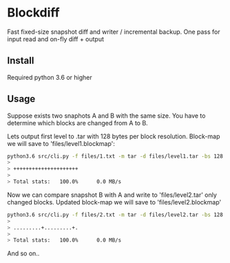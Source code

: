 # Blockdiff
Fast fixed-size snapshot diff and writer / incremental backup. One pass for input read and on-fly diff + output

## Install
Required python 3.6 or higher

## Usage
Suppose exists two snaphots A and B with the same size. You have to determine which blocks are changed from A to B.

Lets output first level to .tar with 128 bytes per block resolution. Block-map we will save to 'files/level1.blockmap':
```bash
python3.6 src/cli.py -f files/1.txt -m tar -d files/level1.tar -bs 128 --output-map files/level1.blockmap --verbose 1
>
> +++++++++++++++++++++
>
> Total stats:   100.0%      0.0 MB/s
```

Now we can compare snapshot B with A and write to 'files/level2.tar' only changed blocks. Updated block-map we will save to 'files/level2.blockmap'
```bash
python3.6 src/cli.py -f files/2.txt -m tar -d files/level2.tar -bs 128 --input-map files/level1.blockmap --output-map files/level2.blockmap --verbose 1
>
> .........+.........+.
> 
> Total stats:   100.0%      0.0 MB/s
```

And so on..